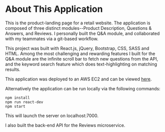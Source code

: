 # About This Application
This is the product-landing page for a retail website. The application is composed of three distinct modules--Product Description, Questions & Answers, and Reviews. I personally built the Q&A module, and collaborated with my teammates via a git-based workflow. 

This project was built with React.js, jQuery, Bootstrap, CSS, SASS and HTML. Among the most challenging and rewarding features I built for the Q&A module are the infinite scroll bar to fetch new questions from the API, and the keyword search feature which does text-highlighting on matching results.  

This application was deployed to an AWS EC2 and can be viewed [here](http://18.188.132.96:7000/).

Alternatively the application can be run locally via the following commands:
```
npm install
npm run react-dev
npm start
```
This will launch the server on localhost:7000.

I also built the back-end API for the Reviews microservice.
